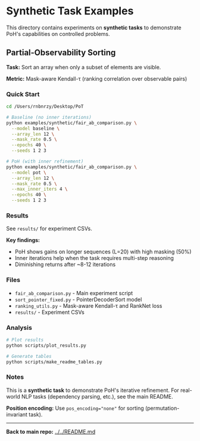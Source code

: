 # Synthetic Task Examples

This directory contains experiments on **synthetic tasks** to demonstrate PoH's capabilities on controlled problems.

## Partial-Observability Sorting

**Task:** Sort an array when only a subset of elements are visible.

**Metric:** Mask-aware Kendall-τ (ranking correlation over observable pairs)

### Quick Start

```bash
cd /Users/rnbnrzy/Desktop/PoT

# Baseline (no inner iterations)
python examples/synthetic/fair_ab_comparison.py \
  --model baseline \
  --array_len 12 \
  --mask_rate 0.5 \
  --epochs 40 \
  --seeds 1 2 3

# PoH (with inner refinement)
python examples/synthetic/fair_ab_comparison.py \
  --model pot \
  --array_len 12 \
  --mask_rate 0.5 \
  --max_inner_iters 4 \
  --epochs 40 \
  --seeds 1 2 3
```

### Results

See `results/` for experiment CSVs.

**Key findings:**
- PoH shows gains on longer sequences (L=20) with high masking (50%)
- Inner iterations help when the task requires multi-step reasoning
- Diminishing returns after ~8-12 iterations

### Files

- `fair_ab_comparison.py` - Main experiment script
- `sort_pointer_fixed.py` - PointerDecoderSort model
- `ranking_utils.py` - Mask-aware Kendall-τ and RankNet loss
- `results/` - Experiment CSVs

### Analysis

```bash
# Plot results
python scripts/plot_results.py

# Generate tables
python scripts/make_readme_tables.py
```

### Notes

This is a **synthetic task** to demonstrate PoH's iterative refinement. For real-world NLP tasks (dependency parsing, etc.), see the main README.

**Position encoding:** Use `pos_encoding="none"` for sorting (permutation-invariant task).

---

**Back to main repo:** [../../README.md](../../README.md)

